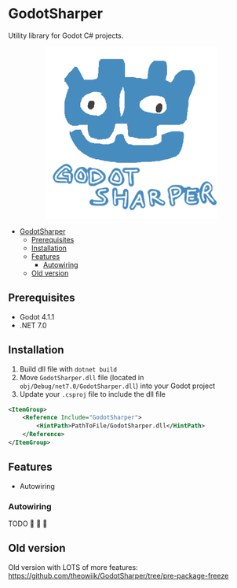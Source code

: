 # GodotSharper

Utility library for Godot C# projects.

<div align="center">
    <img width="350" src="Meta/logo.png">
</div>

- [GodotSharper](#godotsharper)
  - [Prerequisites](#prerequisites)
  - [Installation](#installation)
  - [Features](#features)
    - [Autowiring](#autowiring)
  - [Old version](#old-version)

## Prerequisites

- Godot 4.1.1
- .NET 7.0

## Installation

1. Build dll file with `dotnet build`
2. Move `GodotSharper.dll` file (located in `obj/Debug/net7.0/GodotSharper.dll`) into your Godot project
3. Update your `.csproj` file to include the dll file

```xml
<ItemGroup>
    <Reference Include="GodotSharper">
        <HintPath>PathToFile/GodotSharper.dll</HintPath>
    </Reference>
</ItemGroup>
```

## Features

- Autowiring

### Autowiring

TODO 🚧 👷 👷

## Old version

Old version with LOTS of more features: https://github.com/theowiik/GodotSharper/tree/pre-package-freeze
